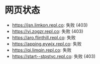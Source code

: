# 网页状态
- https://jsn.limkon.repl.co: 失败 (403)
- https://vi.zogzr.repl.co: 失败 (403)
- https://aro.flinthill.repl.co: 失败
- https://apping.eywjx.repl.co: 失败
- https://qi.limqin.repl.co: 失败
- https://start--stpstyc.repl.co: 失败 (403)
